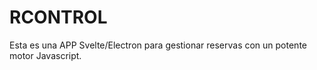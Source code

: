 # RCONTROL

Esta es una APP Svelte/Electron para gestionar reservas con un potente motor Javascript.
